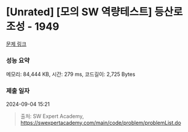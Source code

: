 # [Unrated] [모의 SW 역량테스트] 등산로 조성 - 1949 

[문제 링크](https://swexpertacademy.com/main/code/problem/problemDetail.do?contestProbId=AV5PoOKKAPIDFAUq) 

### 성능 요약

메모리: 84,444 KB, 시간: 279 ms, 코드길이: 2,725 Bytes

### 제출 일자

2024-09-04 15:21



> 출처: SW Expert Academy, https://swexpertacademy.com/main/code/problem/problemList.do